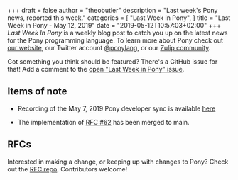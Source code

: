 +++
draft = false
author = "theobutler"
description = "Last week's Pony news, reported this week."
categories = [
    "Last Week in Pony",
]
title = "Last Week in Pony - May 12, 2019"
date = "2019-05-12T10:57:03+02:00"
+++
_Last Week In Pony_ is a weekly blog post to catch you up on the latest news for the Pony programming language. To learn more about Pony check out [our website](https://ponylang.io), our Twitter account [@ponylang](https://twitter.com/ponylang), or our [Zulip community](https://ponylang.zulipchat.com).

Got something you think should be featured? There's a GitHub issue for that! Add a comment to the [open "Last Week in Pony" issue](https://github.com/ponylang/ponylang.github.io/issues?q=is%3Aissue+is%3Aopen+label%3Alast-week-in-pony).
<!--more-->

## Items of note

- Recording of the May 7, 2019 Pony developer sync is available [here](https://sync-recordings.ponylang.io/r/2019_05_07.m4a)

- The implementation of [RFC #62](https://github.com/ponylang/rfcs/blob/main/text/0062-tcpconnection-hard-close.md) has been merged to main.

## RFCs

Interested in making a change, or keeping up with changes to Pony? Check out the [RFC repo](https://github.com/ponylang/rfcs). Contributors welcome!
